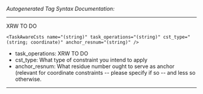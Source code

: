 _Autogenerated Tag Syntax Documentation:_

---
XRW TO DO

```
<TaskAwareCsts name="(string)" task_operations="(string)" cst_type="(string; coordinate)" anchor_resnum="(string)" />
```

-   task_operations: XRW TO DO
-   cst_type: What type of constraint you intend to apply
-   anchor_resnum: What residue number ought to serve as anchor (relevant for coordinate constraints -- please specify if so -- and less so otherwise.

---
